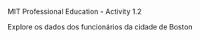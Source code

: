MIT Professional Education - Activity 1.2 </p>
Explore os dados dos funcionários da cidade de Boston
